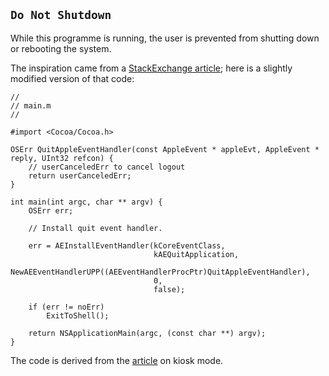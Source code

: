 `Do Not Shutdown`
-----------------

While this programme is running, the user is prevented from shutting down
or rebooting the system.

The inspiration came from a
[StackExchange article](http://stackoverflow.com/questions/5375709/application-not-preventing-shutdown-on-mac);
here is a slightly modified version of that code:

````
// 
// main.m
//  

#import <Cocoa/Cocoa.h>

OSErr QuitAppleEventHandler(const AppleEvent * appleEvt, AppleEvent * reply, UInt32 refcon) {
    // userCanceledErr to cancel logout
    return userCanceledErr;
}

int main(int argc, char ** argv) {
    OSErr err;

    // Install quit event handler.

    err = AEInstallEventHandler(kCoreEventClass,
                                kAEQuitApplication,
                                NewAEEventHandlerUPP((AEEventHandlerProcPtr)QuitAppleEventHandler),
                                0,
                                false);

    if (err != noErr)
        ExitToShell();

    return NSApplicationMain(argc, (const char **) argv);
}
````

The code is derived from the
[article](https://developer.apple.com/library/mac/technotes/tn2062/_index.html)
on kiosk mode.

